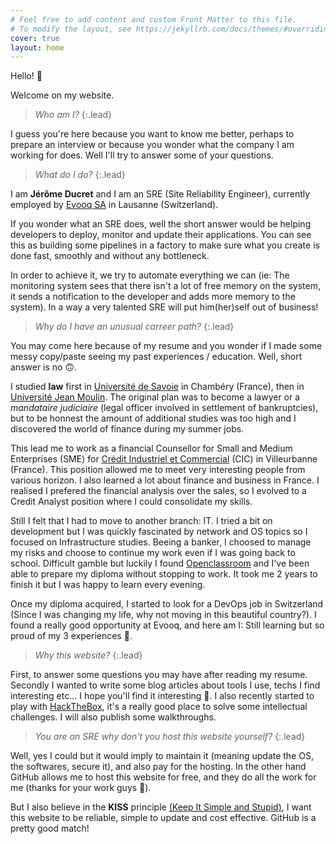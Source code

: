 ```yaml
---
# Feel free to add content and custom Front Matter to this file.
# To modify the layout, see https://jekyllrb.com/docs/themes/#overriding-theme-defaults
cover: true
layout: home
---
```


Hello! 👋

Welcome on my website. 

> _Who am I?_
{:.lead}

I guess you're here because you want to know me better, perhaps to prepare an interview or because you wonder what the company I am working for does.
Well I'll try to answer some of your questions.

> _What do I do?_
{:.lead}

I am **Jérôme Ducret** and I am an SRE (Site Reliability Engineer), currently employed by [Evooq SA](https://www.evooq.ch/) in Lausanne (Switzerland).

If you wonder what an SRE does, well the short answer would be helping developers to deploy, monitor and update their applications. You can see this as building some pipelines in a factory to make sure what you create is done fast, smoothly and without any bottleneck.  

In order to achieve it, we try to automate everything we can (ie: The monitoring system sees that there isn't a lot of free memory on the system, it sends a notification to the developer and adds more memory to the system). In a way a very talented SRE will put him(her)self out of business! 

>_Why do I have an unusual carreer path?_
{:.lead}

You may come here because of my resume and you wonder if I made some messy copy/paste seeing my past experiences / education. Well, short answer is no 🙃. 

I studied **law** first in [Université de Savoie](https://www.univ-smb.fr/en/) in Chambéry (France), then in [Université Jean Moulin](https://www.univ-lyon3.fr/accueil-en). The original plan was to become a lawyer or a _mandataire judiciaire_ (legal officer involved in settlement of bankruptcies), but to be honnest the amount of additional studies was too high and I discovered the world of finance during my summer jobs.

This lead me to work as a financial Counsellor for Small and Medium Enterprises (SME) for [Crédit Industriel et Commercial](https://www.cic.fr/) (CIC) in Villeurbanne (France). This position allowed me to meet very interesting people from various horizon. I also learned a lot about finance and business in France. I realised I prefered the financial analysis over the sales, so I evolved to a Credit Analyst position where I could consolidate my skills.

Still I felt that I had to move to another branch: IT. I tried a bit on development but I was quickly fascinated by network and OS topics so I focused on Infrastructure studies. Beeing a banker, I choosed to manage my risks and choose to continue my work even if I was going back to school. Difficult gamble but luckily I found [Openclassroom](https://openclassrooms.com) and I've been able to prepare my diploma without stopping to work. It took me 2 years to finish it but I was happy to learn every evening.

Once my diploma acquired, I started to look for a DevOps job in Switzerland (Since I was changing my life, why not moving in this beautiful country?). I found a really good opportunity at Evooq, and here am I: Still learning but so proud of my 3 experiences 🙂.

>_Why this website?_
{:.lead}

First, to answer some questions you may have after reading my resume. Secondly I wanted to write some blog articles about tools I use, techs I find interesting etc... I hope you'll find it interesting 🤞.
I also recently started to play with [HackTheBox](https://www.hackthebox.com/), it's a really good place to solve some intellectual challenges. I will also publish some walkthroughs.

>_You are an SRE why don't you host this website yourself?_
{:.lead}

Well, yes I could but it would imply to maintain it (meaning update the OS, the softwares, secure it), and also pay for the hosting. In the other hand GitHub allows me to host this website for free, and they do all the work for me (thanks for your work guys 🥰).

But I also believe in the **KISS** principle [(Keep It Simple and Stupid)](https://en.wikipedia.org/wiki/KISS_principle), I want this website to be reliable, simple to update and cost effective. GitHub is a pretty good match!
